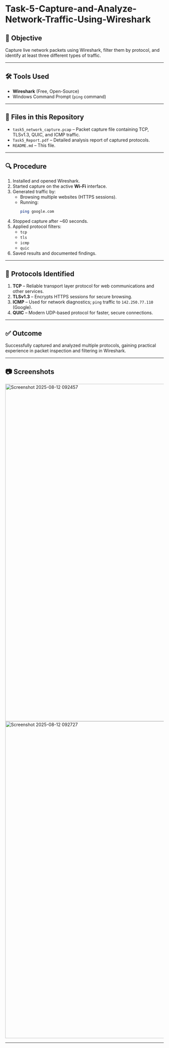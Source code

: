 # Task-5-Capture-and-Analyze-Network-Traffic-Using-Wireshark

## 📌 Objective
Capture live network packets using Wireshark, filter them by protocol, and identify at least three different types of traffic.

---

## 🛠 Tools Used
- **Wireshark** (Free, Open-Source)
- Windows Command Prompt (`ping` command)

---

## 📂 Files in this Repository
- `task5_network_capture.pcap` – Packet capture file containing TCP, TLSv1.3, QUIC, and ICMP traffic.
- `Task5_Report.pdf` – Detailed analysis report of captured protocols.
- `README.md` – This file.

---

## 🔍 Procedure
1. Installed and opened Wireshark.
2. Started capture on the active **Wi-Fi** interface.
3. Generated traffic by:
   - Browsing multiple websites (HTTPS sessions).
   - Running:
     ```bash
     ping google.com
     ```
4. Stopped capture after ~60 seconds.
5. Applied protocol filters:
   - `tcp`
   - `tls`
   - `icmp`
   - `quic`
6. Saved results and documented findings.

---

## 📡 Protocols Identified
1. **TCP** – Reliable transport layer protocol for web communications and other services.
2. **TLSv1.3** – Encrypts HTTPS sessions for secure browsing.
3. **ICMP** – Used for network diagnostics; `ping` traffic to `142.250.77.110` (Google).
4. **QUIC** – Modern UDP-based protocol for faster, secure connections.

---

## ✅ Outcome
Successfully captured and analyzed multiple protocols, gaining practical experience in packet inspection and filtering in Wireshark.

---

## 📷 Screenshots
<img width="1911" height="1073" alt="Screenshot 2025-08-12 092457" src="https://github.com/user-attachments/assets/bd207ba9-848e-4d4f-925e-0312d645209a" />

<img width="1919" height="1008" alt="Screenshot 2025-08-12 092727" src="https://github.com/user-attachments/assets/c8678cf1-3945-41b9-887f-a1a60263602b" />


---

